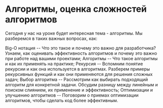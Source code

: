 # Алгоритмы, оценка сложностей алгоритмов

Сегодня у нас на уроке будет интересная тема - алгоритмы. Мы разберемся в таких важных вопросах, как:

Big-O нотация -- Что это такое и почему это важно для разработчика? Узнаем, как оценивать эффективность алгоритмов и почему это важно при работе над вашими проектами;
Алгоритмы -- Что такое алгоритмы и как их применять на практике;
Рекурсия -- Вспомним понятие рекурсии и как она используется в алгоритмах. Разберем примеры рекурсивных функций и как они применяются для решения сложных задач;
Выбор алгоритма -- Рассмотрим как выбирать подходящий алгоритм для конкретной задачи. Обсудим разницу между линейным и поиском слиянием, их применение и эффективность; 
Оптимизации и улучшению алгоритмов -- Поговорим о приемах оптимизации алгоритмов, чтобы сделать код более эффективным.